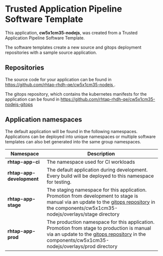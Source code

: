 # Trusted Application Pipeline Software Template

This application, **cw5x1cm35-nodejs**, was created from a Trusted Application Pipeline Software Template.

The software templates create a new source and gitops deployment repositories with a sample source application. 

## Repositories

The source code for your application can be found in [https://github.com/rhtap-rhdh-qe/cw5x1cm35-nodejs ](https://github.com/rhtap-rhdh-qe/cw5x1cm35-nodejs ).
 
The gitops repository, which contains the kubernetes manifests for the application can be found in 
[https://github.com/rhtap-rhdh-qe/cw5x1cm35-nodejs-gitops ](https://github.com/rhtap-rhdh-qe/cw5x1cm35-nodejs-gitops ) 

## Application namespaces 

The default application will be found in the following namespaces. Applications can be deployed into unique namespaces or multiple software templates can also bet generated into the same group namespaces.  

|  Namespace   |  Description   |  
| -------- | -------- |
| **rhtap-app-ci** | The namespace used for CI workloads |
| **rhtap-app-development** | The default application during development. Every build will be deployed to this namespace for testing. |
| **rhtap-app-stage** | The staging namespace for this application. Promotion from development to stage is manual via an update to the [gitops repository](https://github.com/rhtap-rhdh-qe/cw5x1cm35-nodejs-gitops ) in the components/cw5x1cm35-nodejs/overlays/stage directory |
| **rhtap-app-prod** | The production namespace for this application. Promotion from stage to production is manual via an update to the [gitops repository](https://github.com/rhtap-rhdh-qe/cw5x1cm35-nodejs-gitops ) in the components/cw5x1cm35-nodejs/overlays/prod directory |